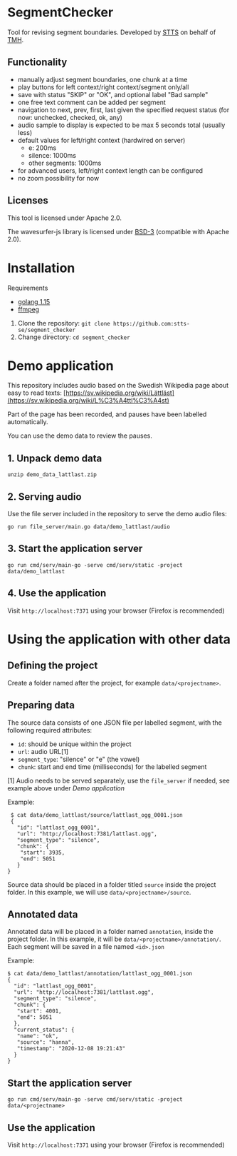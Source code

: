 
# SegmentChecker

Tool for revising segment boundaries. Developed by [STTS](https://stts.se) on behalf of [TMH](https://www.speech.kth.se).

## Functionality

* manually adjust segment boundaries, one chunk at a time
* play buttons for left context/right context/segment only/all
* save with status "SKIP" or "OK", and optional label "Bad sample"
* one free text comment can be added per segment
* navigation to next, prev, first, last given the specified request status (for now: unchecked, checked, ok, any)
* audio sample to display is expected to be max 5 seconds total (usually less)
* default values for left/right context (hardwired on server)
  - e: 200ms
  - silence: 1000ms
  - other segments: 1000ms
* for advanced users, left/right context length can be configured
* no zoom possibility for now

## Licenses

This tool is licensed under Apache 2.0.

The wavesurfer-js library is licensed under [BSD-3](https://opensource.org/licenses/BSD-3-Clause) (compatible with Apache 2.0).



# Installation

Requirements

* [golang 1.15](https://golang.org/dl/)
* [ffmpeg](https://ffmpeg.org/)

1. Clone the repository: `git clone https://github.com:stts-se/segment_checker`
2. Change directory: `cd segment_checker`


<!--
# Install pre-compiled binaries

## Requirements

* [ffmpeg](https://ffmpeg.org/)

## Install

Unpack the pre-compiled release file `segche.zip`.

-->


# Demo application

This repository includes audio based on the Swedish Wikipedia page about easy to read texts: [https://sv.wikipedia.org/wiki/Lättläst](https://sv.wikipedia.org/wiki/L%C3%A4ttl%C3%A4st)

Part of the page has been recorded, and pauses have been labelled automatically.

You can use the demo data to review the pauses.

## 1. Unpack demo data

`unzip demo_data_lattlast.zip`

## 2. Serving audio

Use the file server included in the repository to serve the demo audio files:

`go run file_server/main.go data/demo_lattlast/audio`

## 3. Start the application server

`go run cmd/serv/main-go -serve cmd/serv/static -project data/demo_lattlast`

## 4. Use the application

Visit `http://localhost:7371` using your browser (Firefox is recommended)


# Using the application with other data

## Defining the project

Create a folder named after the project, for example `data/<projectname>`.

## Preparing data

The source data consists of one JSON file per labelled segment, with the following required attributes:

* `id`: should be unique within the project
* `url`: audio URL[1]
* `segment_type`: "silence" or "e" (the vowel)
* `chunk`: start and end time (milliseconds) for the labelled segment

[1] Audio needs to be served separately, use the `file_server` if needed, see example above under _Demo application_


Example:
    
     $ cat data/demo_lattlast/source/lattlast_ogg_0001.json
     {
       "id": "lattlast_ogg_0001",
       "url": "http://localhost:7381/lattlast.ogg",
       "segment_type": "silence",
       "chunk": {
        "start": 3935,
        "end": 5051
       }
    }


Source data should be placed in a folder titled `source` inside the project folder. In this example, we will use `data/<projectname>/source`.


## Annotated data

Annotated data will be placed in a folder named `annotation`, inside the project folder. In this example, it will be `data/<projectname>/annotation/`. Each segment will be saved in a file named `<id>.json`

Example:

    $ cat data/demo_lattlast/annotation/lattlast_ogg_0001.json
    {
      "id": "lattlast_ogg_0001",
      "url": "http://localhost:7381/lattlast.ogg",
      "segment_type": "silence",
      "chunk": {
       "start": 4001,
       "end": 5051
      },
      "current_status": {
       "name": "ok",
       "source": "hanna",
       "timestamp": "2020-12-08 19:21:43"
      }
    }


## Start the application server

`go run cmd/serv/main-go -serve cmd/serv/static -project data/<projectname>`

## Use the application

Visit `http://localhost:7371` using your browser (Firefox is recommended)

